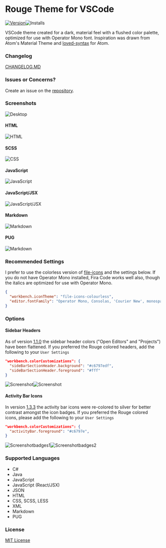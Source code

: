 # Rouge Theme for VSCode
[![Version](https://vsmarketplacebadge.apphb.com/version/josef.rouge-theme.svg)](https://marketplace.visualstudio.com/items?itemName=josef.rouge-theme)![Installs](https://vsmarketplacebadge.apphb.com/installs/josef.rouge-theme.svg)

VSCode theme created for a dark, material feel with a flushed color palette, optimized for use with Operator Mono font. 
Inspiration was drawn from Atom's Material Theme and [loved-syntax](https://github.com/DanielPintilei/atom-loved-syntax) for Atom.

### Changelog
[CHANGELOG.MD](https://github.com/josefaidt/rouge-theme/blob/master/CHANGELOG.md)

### Issues or Concerns?
Create an issue on the [repository](https://github.com/josefaidt/rouge-theme/issues).

### Screenshots
![Desktop](https://raw.githubusercontent.com/josefaidt/rouge-theme/master/img/rouge-desktop-1_4.png)

#### HTML
![HTML](https://raw.githubusercontent.com/josefaidt/rouge-theme/master/img/rouge-html-1_3_1.png)

#### SCSS
![CSS](https://raw.githubusercontent.com/josefaidt/rouge-theme/master/img/rouge-scss-1_4.png)

#### JavaScript
![JavaScript](https://raw.githubusercontent.com/josefaidt/rouge-theme/master/img/rouge-js-1_3_1.png)

#### JavaScript/JSX
![JavaScript/JSX](https://raw.githubusercontent.com/josefaidt/rouge-theme/master/img/rouge-jsx-1_2_3.png)

#### Markdown
![Markdown](https://raw.githubusercontent.com/josefaidt/rouge-theme/master/img/rouge-md-1_3_1.png)

#### PUG
![Markdown](https://raw.githubusercontent.com/josefaidt/rouge-theme/master/img/rouge-pug-1_4.png)

### Recommended Settings
I prefer to use the colorless version of [file-icons](https://marketplace.visualstudio.com/items?itemName=file-icons.file-icons) and the settings below. If you do not have Operator Mono installed, Fira Code works well also, though the italics are optimized for use with Operator Mono.

```json
{
  "workbench.iconTheme": "file-icons-colourless",
  "editor.fontFamily": "Operator Mono, Consolas, 'Courier New', monospace"
}
```
    

### Options
#### Sidebar Headers
As of version [1.1.0](https://github.com/josefaidt/rouge-theme/blob/master/CHANGELOG.md#110---2017-10-11) the sidebar header colors ("Open Editors" and "Projects") have been flattened. If you preferred the Rouge colored headers, add the following to your `User Settings`

```json
"workbench.colorCustomizations": {
  "sideBarSectionHeader.background": "#c6797edf",
  "sideBarSectionHeader.foreground": "#fff"
}
```

![Screenshot](https://raw.githubusercontent.com/josefaidt/rouge-theme/master/img/screenshot04b.png)![Screenshot](https://raw.githubusercontent.com/josefaidt/rouge-theme/master/img/screenshot04a.png)

#### Activity Bar Icons
In version [1.3.3](https://github.com/josefaidt/rouge-theme/releases/tag/v1.3.3) the activity bar icons were re-colored to silver for better contrast amongst the icon badges. If you preferred the Rouge colored icons, please add the following to your `User Settings`
```json
"workbench.colorCustomizations": {
  "activityBar.foreground": "#c6797e",
}
```
![Screenshotbadges1](https://raw.githubusercontent.com/josefaidt/rouge-theme/master/img/rouge-ed-badges-1_3_2_small.png)![Screenshotbadges2](https://raw.githubusercontent.com/josefaidt/rouge-theme/master/img/rouge-ed-badges-1_3_3_small.png)

### Supported Languages
- C#
- Java
- JavaScript
- JavaScript (React/JSX)
- JSON
- HTML
- CSS, SCSS, LESS
- XML
- Markdown
- PUG

### License
[MIT License](./LICENSE)